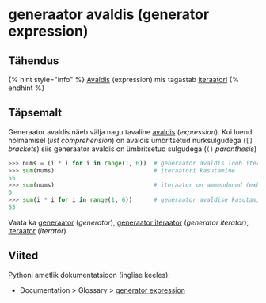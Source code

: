# generaator avaldis \(generator expression\)

## Tähendus

{% hint style="info" %}
[Avaldis](avaldis-expression.md) \(expression\) mis tagastab [iteraatori](iteraator-iterator.md)
{% endhint %}

## Täpsemalt

Generaator avaldis näeb välja nagu tavaline [avaldis](avaldis-expression.md) \(_expression_\). Kui loendi hõlmamisel \(_list comprehension_\) on avaldis ümbritsetud nurksulgudega \(`[]`  _brackets_\) siis generaator avaldis on ümbritsetud sulgudega \(`()`  _paranthesis_\) 

```python
>>> nums = (i * i for i in range(1, 6))  # generaator avaldis loob iteraatori 
>>> sum(nums)                            # iteraatori kasutamine
55
>>> sum(nums)                            # iteraator on ammendunud (exhausted)
0
>>> sum(i * i for i in range(1, 6))      # generaator avaldise kasutamine otse
55
```

Vaata ka [generaator](generaator-generator.md) \(_generator_\), [generaator iteraator](generaator-iteraator-generator-iterator.md) \(_generator iterator_\), [iteraator](iteraator-iterator.md) \(_iterator_\)

## Viited

Pythoni ametlik dokumentatsioon \(inglise keeles\):

* Documentation &gt; Glossary &gt; [generator expression](https://docs.python.org/3/glossary.html#term-generator-expression)

